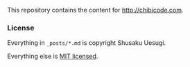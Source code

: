 This repository contains the content for http://chibicode.com.

### License

Everything in `_posts/*.md` is copyright Shusaku Uesugi.

Everything else is [MIT licensed](http://chibicode.mit-license.org).
